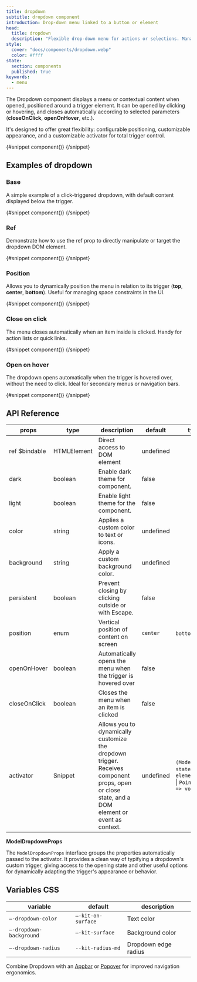 ```yaml
---
title: dropdown
subtitle: dropdown component
introduction: Drop-down menu linked to a button or element
head:
  title: dropdown
  description: "Flexible drop-down menu for actions or selections. Manages focus, clicks and intelligent positioning."
style:
  cover: "docs/components/dropdown.webp"
  color: #ffff
state:
  section: components
  published: true
keywords:
  - menu
---
```


<script>
    import { Sandbox } from '$lib/components/index.js';
    // components
    import DropdownBase from "$lib/components/docs/dropdown/dropdown-base.svelte";
    import DropdownBaseCode from "$lib/components/docs/dropdown/dropdown-base.svelte?raw";
    import DropdownRef from "$lib/components/docs/dropdown/dropdown-ref.svelte";
    import DropdownRefCode from "$lib/components/docs/dropdown/dropdown-ref.svelte?raw";
    import DropdownPosition from "$lib/components/docs/dropdown/dropdown-position.svelte";
    import DropdownPositionCode from "$lib/components/docs/dropdown/dropdown-position.svelte?raw";
    import DropdownCloseOnClick from "$lib/components/docs/dropdown/dropdown-close-on-click.svelte";
    import DropdownCloseOnClickCode from "$lib/components/docs/dropdown/dropdown-close-on-click.svelte?raw";
    import DropdownOpenOnHover from "$lib/components/docs/dropdown/dropdown-open-on-hover.svelte";
    import DropdownOpenOnHoverCode from "$lib/components/docs/dropdown/dropdown-open-on-hover.svelte?raw";
</script>

The Dropdown component displays a menu or contextual content when opened, positioned around a trigger element. It can be opened by clicking or hovering, and closes automatically according to selected parameters (**closeOnClick**, **openOnHover**, etc.).

It's designed to offer great flexibility: configurable positioning, customizable appearance, and a customizable activator for total trigger control.

<Sandbox name="dropdown-sandbox" code={DropdownBaseCode} presentation>
	{#snippet component()}
		<DropdownBase/>
	{/snippet}
</Sandbox>

## Examples of dropdown

### Base

A simple example of a click-triggered dropdown, with default content displayed below the trigger.

<Sandbox name="dropdown-base-sandbox" code={DropdownBaseCode}>
	{#snippet component()}
		<DropdownBase/>
	{/snippet}
</Sandbox>

### Ref

Demonstrate how to use the ref prop to directly manipulate or target the dropdown DOM element.

<Sandbox name="dropdown-ref-sandbox" code={DropdownRefCode}>
	{#snippet component()}
		<DropdownRef/>
	{/snippet}
</Sandbox>

### Position

Allows you to dynamically position the menu in relation to its trigger (**top**, **center**, **bottom**). Useful for managing space constraints in the UI.

<Sandbox name="dropdown-position-sandbox" code={DropdownPositionCode}>
	{#snippet component()}
		<DropdownPosition/>
	{/snippet}
</Sandbox>

### Close on click

The menu closes automatically when an item inside is clicked. Handy for action lists or quick links.

<Sandbox name="dropdown-closeonclick-sandbox" code={DropdownCloseOnClickCode}>
	{#snippet component()}
		<DropdownCloseOnClick/>
	{/snippet}
</Sandbox>

### Open on hover

The dropdown opens automatically when the trigger is hovered over, without the need to click. Ideal for secondary menus or navigation bars.

<Sandbox name="dialog-openonhover-sandbox" code={DropdownOpenOnHoverCode}>
	{#snippet component()}
		<DropdownOpenOnHover/>
	{/snippet}
</Sandbox>

## API Reference

| props         | type        | description                                                                                                                                     | default   | type_extend                                                                                              |
| ------------- | ----------- | ----------------------------------------------------------------------------------------------------------------------------------------------- | --------- | -------------------------------------------------------------------------------------------------------- |
| ref $bindable | HTMLElement | Direct access to DOM element                                                                                                                    | undefined |                                                                                                          |
| dark          | boolean     | Enable dark theme for component.                                                                                                                | false     |                                                                                                          |
| light         | boolean     | Enable light theme for the component.                                                                                                           | false     |                                                                                                          |
| color         | string      | Applies a custom color to text or icons.                                                                                                        | undefined |                                                                                                          |
| background    | string      | Apply a custom background color.                                                                                                                | undefined |                                                                                                          |
| persistent    | boolean     | Prevent closing by clicking outside or with Escape.                                                                                             | false     |                                                                                                          |
| position      | enum        | Vertical position of content on screen                                                                                                          | `center`  | `bottom` \| `center` \| `top`                                                                            |
| openOnHover   | boolean     | Automatically opens the menu when the trigger is hovered over                                                                                   | false     |                                                                                                          |
| closeOnClick  | boolean     | Closes the menu when an item is clicked                                                                                                         | false     |                                                                                                          |
| activator     | Snippet     | Allows you to dynamically customize the dropdown trigger. Receives component props, open or close state, and a DOM element or event as context. | undefined | `(ModelDropDownProps, state: open` \| `close, element: HTMLElement` \| `PointerEvent` \| `null) => void` |

**ModelDropdownProps**

The `ModelDropdownProps` interface groups the properties automatically passed to the activator. It provides a clean way of typifying a dropdown's custom trigger, giving access to the opening state and other useful options for dynamically adapting the trigger's appearance or behavior.

## Variables CSS

| variable                | default            | description          |
| ----------------------- | ------------------ | -------------------- |
| `–-dropdown-color`      | `–-kit-on-surface` | Text color           |
| `–-dropdown-background` | `–-kit-surface`    | Background color     |
| `–-dropdown-radius`     | `--kit-radius-md`  | Dropdown edge radius |

Combine Dropdown with an [Appbar](/docs/components/appbar) or [Popover](/docs/components/popover) for improved navigation ergonomics.
